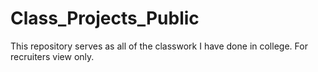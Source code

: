 # Class_Projects_Public
This repository serves as all of the classwork I have done in college. For recruiters view only.

